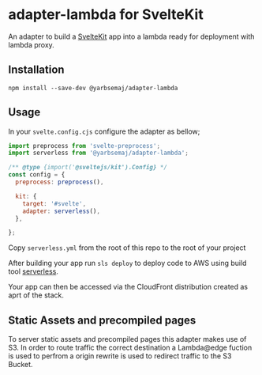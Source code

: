 # adapter-lambda for SvelteKit

An adapter to build a [SvelteKit](https://kit.svelte.dev/) app into a lambda ready for deployment with lambda proxy.

## Installation
```
npm install --save-dev @yarbsemaj/adapter-lambda
```
## Usage

In your `svelte.config.cjs` configure the adapter as bellow;

```js
import preprocess from 'svelte-preprocess';
import serverless from '@yarbsemaj/adapter-lambda';

/** @type {import('@sveltejs/kit').Config} */
const config = {
  preprocess: preprocess(),

  kit: {
    target: '#svelte',
    adapter: serverless(),
  },

};
```
Copy `serverless.yml` from the root of this repo to the root of your project

After building your app run `sls deploy` to deploy code to AWS using build tool [serverless](https://www.serverless.com/).

Your app can then be accessed via the CloudFront distribution created as aprt of the stack.

## Static Assets and precompiled pages
To server static assets and precompiled pages this adapter makes use of S3. In order to route traffic the correct destination a Lambda@edge fuction is used to perfrom a origin rewrite is used to redirect traffic to the S3 Bucket.